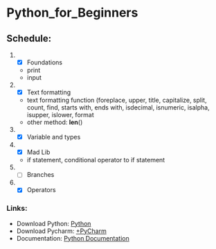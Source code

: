 # **Python_for_Beginners**
## Schedule:

1. - [x] Foundations
   - print
   - input
2. - [x] Text formatting
   - text formatting function (foreplace, upper, title, capitalize,
							   split, count, find, starts with,
						       ends with, isdecimal, isnumeric, isalpha,
							   isupper, islower, format
   - other method: __len__()
3. - [x] Variable and types
4. - [x] Mad Lib
   - if statement, conditional operator to if statement
5. - [ ] Branches
6. - [x] Operators

### Links:
- Download Python: [Python](https://www.python.org/)
- Download Pycharm: [+PyCharm](https://www.jetbrains.com/pycharm/)
- Documentation: [Python Documentation](https://docs.python.org/3/)